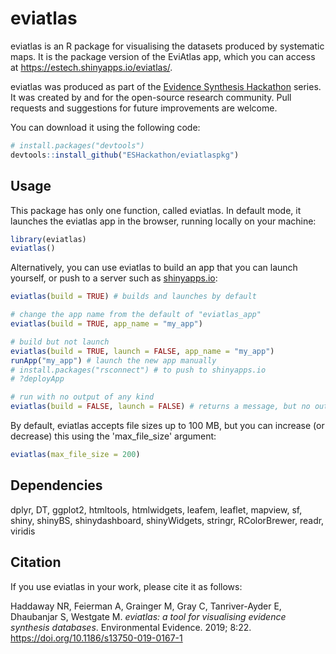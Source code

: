 # eviatlas

eviatlas is an R package for visualising the datasets produced by systematic maps. It is the package version of the EviAtlas app, which you can access at <a href="https://estech.shinyapps.io/eviatlas/">https://estech.shinyapps.io/eviatlas/</a>.

eviatlas was produced as part of the  <a href="https://www.eshackathon.org">Evidence Synthesis Hackathon</a> series. It was created by and for the open-source research community. Pull requests and suggestions for future improvements are welcome.

You can download it using the following code:
``` r
# install.packages("devtools")
devtools::install_github("ESHackathon/eviatlaspkg")
```

## Usage
This package has only one function, called eviatlas. In default mode, it launches the eviatlas app in the browser, running locally on your machine:
``` r
library(eviatlas)
eviatlas()
```

Alternatively, you can use eviatlas to build an app that you can launch yourself, or push to a server such as <a href="https://www.shinyapps.io">shinyapps.io</a>:
``` r
eviatlas(build = TRUE) # builds and launches by default

# change the app name from the default of "eviatlas_app"
eviatlas(build = TRUE, app_name = "my_app")

# build but not launch
eviatlas(build = TRUE, launch = FALSE, app_name = "my_app")
runApp("my_app") # launch the new app manually
# install.packages("rsconnect") # to push to shinyapps.io
# ?deployApp

# run with no output of any kind
eviatlas(build = FALSE, launch = FALSE) # returns a message, but no output
```

By default, eviatlas accepts file sizes up to 100 MB, but you can increase (or decrease) this using the 'max_file_size' argument:
``` r
eviatlas(max_file_size = 200)
```

## Dependencies
dplyr, DT, ggplot2, htmltools, htmlwidgets, leafem, leaflet, mapview, sf, shiny, shinyBS, shinydashboard, shinyWidgets, stringr, RColorBrewer, readr, viridis

## Citation
If you use eviatlas in your work, please cite it as follows:

Haddaway NR, Feierman A, Grainger M, Gray C, Tanriver-Ayder E, Dhaubanjar S, Westgate M. <i>eviatlas: a tool for visualising evidence synthesis databases</i>. Environmental Evidence. 2019; 8:22. <a href="https://doi.org/10.1186/s13750-019-0167-1">https://doi.org/10.1186/s13750-019-0167-1</a>